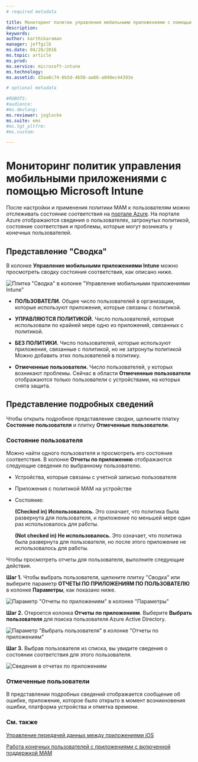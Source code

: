 ```yaml
---
# required metadata

title: Мониторинг политик управления мобильными приложениями с помощью Microsoft Intune | Microsoft Intune
description:
keywords:
author: karthikaraman
manager: jeffgilb
ms.date: 04/28/2016
ms.topic: article
ms.prod:
ms.service: microsoft-intune
ms.technology:
ms.assetid: d3aa6c74-6b5d-4b50-aa66-a040ec44393e

# optional metadata

#ROBOTS:
#audience:
#ms.devlang:
ms.reviewer: joglocke
ms.suite: ems
#ms.tgt_pltfrm:
#ms.custom:

---
```


# Мониторинг политик управления мобильными приложениями с помощью Microsoft Intune
После настройки и применения политики MAM к пользователям можно отслеживать состояние соответствия на [портале Azure](https://portal.azure.com). На портале Azure отображаются сведения о пользователях, затронутых политикой, состояние соответствия и проблемы, которые могут возникать у конечных пользователей.
## Представление "Сводка"
В колонке **Управление мобильными приложениями Intune** можно просмотреть сводку состояния соответствия, как описано ниже.


![Плитка "Сводка" в колонке "Управление мобильными приложениями Intune"](../media/mam-azure-portal-user-status-summary.png)

-   **ПОЛЬЗОВАТЕЛИ.** Общее число пользователей в организации, которые используют приложения, которые связаны с политикой.

-   **УПРАВЛЯЮТСЯ ПОЛИТИКОЙ.** Число пользователей, которые использовали по крайней мере одно из приложений, связанных с политикой.

-   **БЕЗ ПОЛИТИКИ.** Число пользователей, которые используют приложения, связанные с политикой, но не затронуты политикой  Можно добавить этих пользователей в политику.

- **Отмеченные пользователи.** Число пользователей, у которых возникают проблемы. Сейчас в области **Отмеченные пользователи** отображаются только пользователи с устройствами, на которых снята защита.


## Представление подробных сведений
Чтобы открыть подробное представление сводки, щелкните платку **Состояние пользователя** и плитку **Отмеченные пользователи**.

### Состояние пользователя
Можно найти одного пользователя и просмотреть его состояние соответствия. В колонке **Отчеты по приложению** отображаются следующие сведения по выбранному пользователю.
- Устройства, которые связаны с учетной записью пользователя
- Приложения с политикой MAM на устройстве
- Состояние:

  **(Checked in) Использовалось.** Это означает, что политика была развернута для пользователя, и приложение по меньшей мере один раз использовалось для работы.

  **(Not checked in) Не использовалось.** Это означает, что политика была развернута для пользователя, но после этого приложение не использовалось для работы.

Чтобы просмотреть отчеты для пользователя, выполните следующие действия.

**Шаг 1.** Чтобы выбрать пользователя, щелкните плитку "Сводка" или выберите параметр **ОТЧЕТЫ ПО ПРИЛОЖЕНИЯМ ПО ПОЛЬЗОВАТЕЛЮ** в колонке **Параметры**, как показано ниже.

![Параметр "Отчеты по приложениям" в колонке "Параметры"](../media/mam-azure-portal-app-reporting-by-user-settings-blade.png)

**Шаг 2.** Откроется колонка **Отчеты по приложениям**. Выберите **Выбрать пользователя** для поиска пользователя Azure Active Directory.

![Параметр "Выбрать пользователя" в колонке "Отчеты по приложениям"](../media/mam-azure-portal-app-reporting-select-user.png)

**Шаг 3.** Выбрав пользователя из списка, вы увидите сведения о состоянии соответствия для этого пользователя.

![Сведения в отчетах по приложениям](../media/mam-azure-portal-app-reporting-by-user.png)
### Отмеченные пользователи
В представлении подробных сведений отображается сообщение об ошибке, приложение, которое было открыто в момент возникновения ошибки, платформа устройства и отметка времени.  

### См. также
[Управление передачей данных между приложениями iOS](manage-data-transfer-between-ios-apps-with-microsoft-intune.md)

[Работа конечных пользователей с приложениями с включенной поддержкой MAM](end-user-experience-for-mam-enabled-apps-with-microsoft-intune.md)


<!--HONumber=Jun16_HO2-->


